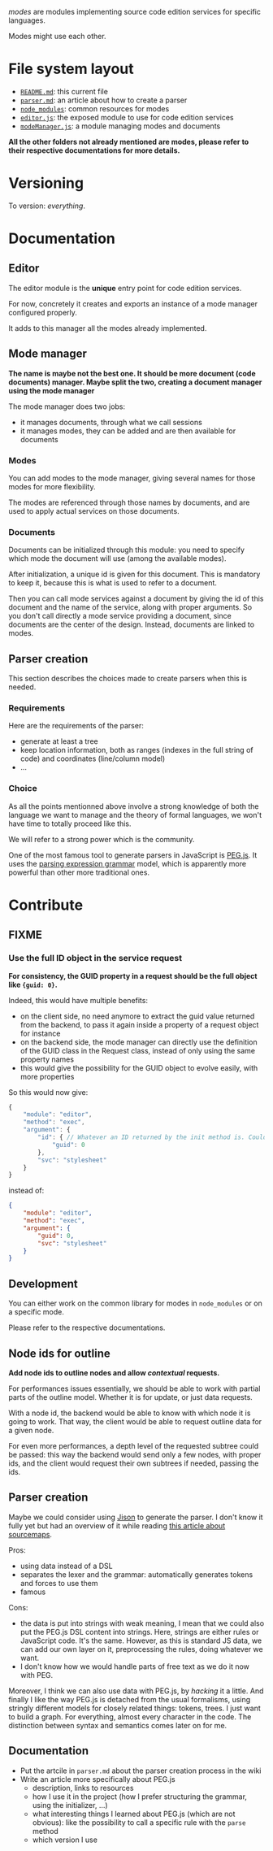 _modes_ are modules implementing source code edition services for specific languages.

Modes might use each other.

# File system layout

* [`README.md`](./README.md): this current file
* [`parser.md`](./parser.md): an article about how to create a parser
* [`node_modules`](./node_modules): common resources for modes
* [`editor.js`](./editor.js): the exposed module to use for code edition services
* [`modeManager.js`](./modeManager.js): a module managing modes and documents

__All the other folders not already mentioned are modes, please refer to their respective documentations for more details.__

# Versioning

To version: _everything_.

# Documentation

## Editor

The editor module is the __unique__ entry point for code edition services.

For now, concretely it creates and exports an instance of a mode manager configured properly.

It adds to this manager all the modes already implemented.

## Mode manager

__The name is maybe not the best one. It should be more document (code documents) manager. Maybe split the two, creating a document manager using the mode manager__

The mode manager does two jobs:

* it manages documents, through what we call sessions
* it manages modes, they can be added and are then available for documents

### Modes

You can add modes to the mode manager, giving several names for those modes for more flexibility.

The modes are referenced through those names by documents, and are used to apply actual services on those documents.

### Documents

Documents can be initialized through this module: you need to specify which mode the document will use (among the available modes).

After initialization, a unique id is given for this document. This is mandatory to keep it, because this is what is used to refer to a document.

Then you can call mode services against a document by giving the id of this document and the name of the service, along with proper arguments. So you don't call directly a mode service providing a document, since documents are the center of the design. Instead, documents are linked to modes.

## Parser creation

This section describes the choices made to create parsers when this is needed.

### Requirements

Here are the requirements of the parser:

* generate at least a tree
* keep location information, both as ranges (indexes in the full string of code) and coordinates (line/column model)
* ...

### Choice

As all the points mentionned above involve a strong knowledge of both the language we want to manage and the theory of formal languages, we won't have time to totally proceed like this.

We will refer to a strong power which is the community.

One of the most famous tool to generate parsers in JavaScript is [PEG.js](http://pegjs.majda.cz/). It uses the [parsing expression grammar](http://en.wikipedia.org/wiki/Parsing_expression_grammar) model, which is apparently more powerful than other more traditional ones.

# Contribute

## FIXME

### Use the full ID object in the service request

__For consistency, the GUID property in a request should be the full object like `{guid: 0}`.__

Indeed, this would have multiple benefits:

* on the client side, no need anymore to extract the guid value returned from the backend, to pass it again inside a property of a request object for instance
* on the backend side, the mode manager can directly use the definition of the GUID class in the Request class, instead of only using the same property names
* this would give the possibility for the GUID object to evolve easily, with more properties

So this would now give:

```javascript
{
	"module": "editor",
	"method": "exec",
	"argument": {
		"id": { // Whatever an ID returned by the init method is. Could be {filename: "..."}
			"guid": 0
		},
		"svc": "stylesheet"
	}
}
```

instead of:

```json
{
	"module": "editor",
	"method": "exec",
	"argument": {
		"guid": 0,
		"svc": "stylesheet"
	}
}
```

## Development

You can either work on the common library for modes in `node_modules` or on a specific mode.

Please refer to the respective documentations.

## Node ids for outline

__Add node ids to outline nodes and allow _contextual_ requests.__

For performances issues essentially, we should be able to work with partial parts of the outline model. Whether it is for update, or just data requests.

With a node id, the backend would be able to know with which node it is going to work. That way, the client would be able to request outline data for a given node.

For even more performances, a depth level of the requested subtree could be passed: this way the backend would send only a few nodes, with proper ids, and the client would request their own subtrees if needed, passing the ids.

## Parser creation

Maybe we could consider using [Jison](https://github.com/zaach/jison) to generate the parser. I don't know it fully yet but had an overview of it while reading [this article about sourcemaps](https://hacks.mozilla.org/2013/05/compiling-to-javascript-and-debugging-with-source-maps/).

Pros:

* using data instead of a DSL
* separates the lexer and the grammar: automatically generates tokens and forces to use them
* famous

Cons:

* the data is put into strings with weak meaning, I mean that we could also put the PEG.js DSL content into strings. Here, strings are either rules or JavaScript code. It's the same. However, as this is standard JS data, we can add our own layer on it, preprocessing the rules, doing whatever we want.
* I don't know how we would handle parts of free text as we do it now with PEG.

Moreover, I think we can also use data with PEG.js, by _hacking_ it a little. And finally I like the way PEG.js is detached from the usual formalisms, using stringly different models for closely related things: tokens, trees. I just want to build a graph. For everything, almost every character in the code. The distinction between syntax and semantics comes later on for me.

## Documentation

* Put the artcile in `parser.md` about the parser creation process in the wiki
* Write an article more specifically about PEG.js
	* description, links to resources
	* how I use it in the project (how I prefer structuring the grammar, using the initializer, ...)
	* what interesting things I learned about PEG.js (which are not obvious): like the possibility to call a specific rule with the `parse` method
	* which version I use
